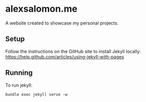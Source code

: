 # alexsalomon.me

A website created to showcase my personal projects.

## Setup
Follow the instructions on the GitHub site to install Jekyll locally: https://help.github.com/articles/using-jekyll-with-pages

## Running 
To run jekyll:

`bundle exec jekyll serve -w`

